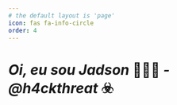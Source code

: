 ```yaml
---
# the default layout is 'page'
icon: fas fa-info-circle
order: 4
---
```


# <i> Oi, eu sou Jadson </i>👨🏻‍💻<i> - @h4ckthreat</i> ☣️
